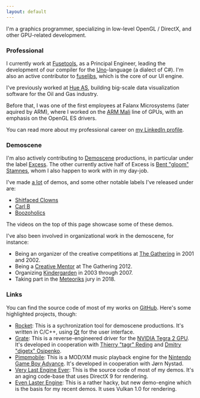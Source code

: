 ```yaml
---
layout: default
---
```

I'm a graphics programmer, specializing in low-level OpenGL / DirectX, and
other GPU-related development.

### Professional

I currently work at [Fusetools](https://fusetools.com), as a Principal
Engineer, leading the development of our compiler for the
[Uno](https://www.fusetools.com/docs/uno/uno-lang)-language (a dialect of C#).
I'm also an active contributor to
[fuselibs](https://github.com/fusetools/fuselibs-public), which is the core of
our UI engine.

I've previously worked at [Hue AS](http://hue.no/), building big-scale data
visualization software for the Oil and Gas industry.

Before that, I was one of the first employees at Falanx Microsystems (later
aquired by ARM), where I worked on the
[ARM Mali](https://en.wikipedia.org/wiki/Mali_(GPU)) line of GPUs, with an
emphasis on the OpenGL ES drivers.

You can read more about my professional career on
[my LinkedIn profile](https://www.linkedin.com/in/erik-faye-lund-7a87112/).

### Demoscene

I'm also actively contributing to
[Demoscene](https://en.wikipedia.org/wiki/Demoscene) productions, in particular
under the label [Excess](http://www.pouet.net/groups.php?which=1360). The other
currently active half of Excess is
[Bent "gloom" Stamnes](https://twitter.com/gloom303), whom I also happen to work
with in my day-job.

I've made [a lot](http://www.pouet.net/user.php?who=1383&show=credits) of demos,
and some other notable labels I've released under are:

* [Shitfaced Clowns](http://www.pouet.net/groups.php?which=4843)
* [Carl B](http://www.pouet.net/groups.php?which=2588)
* [Boozoholics](http://www.pouet.net/groups.php?which=2823)

The videos on the top of this page showcase some of these demos.

I've also been involved in organizational work in the demoscene, for instance:

* Being an organizer of the creative competitions at
  [The Gathering](https://www.gathering.org/) in 2001 and 2002.
* Being a [Creative Mentor](https://archive.gathering.org/tg12/en/creative/mentors/)
  at The Gathering 2012.
* Organizing [Kindergarden](http://kg.slengpung.com) in 2003 through 2007.
* Taking part in the [Meteoriks](http://meteoriks.org) jury in 2018.

### Links

You can find the source code of most of my works on
[GitHub](https://github.com/kusma). Here's some highlighted projects, though:

* [Rocket](https://github.com/rocket/rocket): This is a sychronization tool for
  demoscene productions. It's written in C/C++, using [Qt](https://www.qt.io/)
  for the user interface.
* [Grate](https://github.com/grate-driver/grate): This is a reverse-engineered
  driver for the [NVIDIA Tegra 2 GPU](https://en.wikipedia.org/wiki/Tegra#Tegra_2).
  It's developed in cooperation with
  [Thierry "tagr" Reding](https://github.com/thierryreding) and
  [Dmitry "digetx" Osipenko](https://github.com/digetx).
* [Pimpmobile](http://pimpmobile.sourceforge.net/): This is a MOD/XM music
  playback engine for the
  [Nintendo Game Boy Advance](https://en.wikipedia.org/wiki/Game_Boy_Advance).
  It's developed in cooperation with Jørn Nystad.
* [Very Last Engine Ever](https://github.com/excess-demogroup/vlee): This is
  the source code of most of my demos. It's an aging code-base that uses
  DirectX 9 for rendering.
* [Even Laster Engine](https://github.com/excess-demogroup/even-laster-engine):
  This is a rather hacky, but new demo-engine which is the basis for my recent
  demos. It uses Vulkan 1.0 for rendering.
